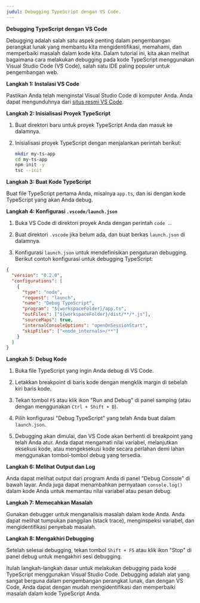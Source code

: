 ```yaml
---
judul: Debugging TypeScript dengan VS Code.
---
```


**Debugging TypeScript dengan VS Code**

Debugging adalah salah satu aspek penting dalam pengembangan perangkat lunak yang membantu kita mengidentifikasi, memahami, dan memperbaiki masalah dalam kode kita. Dalam tutorial ini, kita akan melihat bagaimana cara melakukan debugging pada kode TypeScript menggunakan Visual Studio Code (VS Code), salah satu IDE paling populer untuk pengembangan web.

**Langkah 1: Instalasi VS Code**

Pastikan Anda telah menginstal Visual Studio Code di komputer Anda. Anda dapat mengunduhnya dari [situs resmi VS Code](https://code.visualstudio.com/).

**Langkah 2: Inisialisasi Proyek TypeScript**

1. Buat direktori baru untuk proyek TypeScript Anda dan masuk ke dalamnya.

2. Inisialisasi proyek TypeScript dengan menjalankan perintah berikut:

   ```bash
   mkdir my-ts-app
   cd my-ts-app
   npm init -y
   tsc --init
   ```

**Langkah 3: Buat Kode TypeScript**

Buat file TypeScript pertama Anda, misalnya `app.ts`, dan isi dengan kode TypeScript yang akan Anda debug.

**Langkah 4: Konfigurasi `.vscode/launch.json`**

1. Buka VS Code di direktori proyek Anda dengan perintah `code .`.

2. Buat direktori `.vscode` jika belum ada, dan buat berkas `launch.json` di dalamnya.

3. Konfigurasi `launch.json` untuk mendefinisikan pengaturan debugging. Berikut contoh konfigurasi untuk debugging TypeScript:

```json
{
  "version": "0.2.0",
  "configurations": [
    {
      "type": "node",
      "request": "launch",
      "name": "Debug TypeScript",
      "program": "${workspaceFolder}/app.ts",
      "outFiles": ["${workspaceFolder}/dist/**/*.js"],
      "sourceMaps": true,
      "internalConsoleOptions": "openOnSessionStart",
      "skipFiles": ["<node_internals>/**"]
    }
  ]
}
```

**Langkah 5: Debug Kode**

1. Buka file TypeScript yang ingin Anda debug di VS Code.

2. Letakkan breakpoint di baris kode dengan mengklik margin di sebelah kiri baris kode.

3. Tekan tombol `F5` atau klik ikon "Run and Debug" di panel samping (atau dengan menggunakan `Ctrl + Shift + D`).

4. Pilih konfigurasi "Debug TypeScript" yang telah Anda buat dalam `launch.json`.

5. Debugging akan dimulai, dan VS Code akan berhenti di breakpoint yang telah Anda atur. Anda dapat mengamati nilai variabel, melanjutkan eksekusi kode, atau mengeksekusi kode secara perlahan demi lahan menggunakan tombol-tombol debug yang tersedia.

**Langkah 6: Melihat Output dan Log**

Anda dapat melihat output dari program Anda di panel "Debug Console" di bawah layar. Anda juga dapat menambahkan pernyataan `console.log()` dalam kode Anda untuk memantau nilai variabel atau pesan debug.

**Langkah 7: Memecahkan Masalah**

Gunakan debugger untuk menganalisis masalah dalam kode Anda. Anda dapat melihat tumpukan panggilan (stack trace), menginspeksi variabel, dan mengidentifikasi penyebab masalah.

**Langkah 8: Mengakhiri Debugging**

Setelah selesai debugging, tekan tombol `Shift + F5` atau klik ikon "Stop" di panel debug untuk mengakhiri sesi debugging.

Itulah langkah-langkah dasar untuk melakukan debugging pada kode TypeScript menggunakan Visual Studio Code. Debugging adalah alat yang sangat berguna dalam pengembangan perangkat lunak, dan dengan VS Code, Anda dapat dengan mudah mengidentifikasi dan memperbaiki masalah dalam kode TypeScript Anda.
